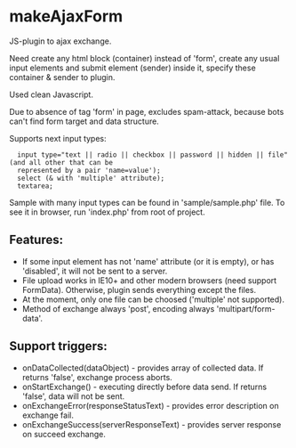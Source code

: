 makeAjaxForm
============
JS-plugin to ajax exchange.

Need create any html block (container) instead of 'form', create any usual input elements and submit element (sender)
inside it, specify these container & sender to plugin.

Used clean Javascript.

Due to absence of tag 'form' in page, excludes spam-attack, because bots can't find form target and data structure.

Supports next input types:
```
  input type="text || radio || checkbox || password || hidden || file" (and all other that can be
  represented by a pair 'name=value');
  select (& with 'multiple' attribute);
  textarea;
```

Sample with many input types can be found in 'sample/sample.php' file. To see it in browser, run 'index.php' from root
of project.

Features:
---------
- If some input element has not 'name' attribute (or it is empty), or has 'disabled', it will not be sent to a server.
- File upload works in IE10+ and other modern browsers (need support FormData). Otherwise, plugin sends everything
  except the files.
- At the moment, only one file can be choosed ('multiple' not supported).
- Method of exchange always 'post', encoding always 'multipart/form-data'.

Support triggers:
--------------------------------
- onDataCollected(dataObject) - provides array of collected data. If returns 'false', exchange process aborts.
- onStartExchange() - executing directly before data send. If returns 'false', data will not be sent.
- onExchangeError(responseStatusText) - provides error description on exchange fail.
- onExchangeSuccess(serverResponseText) - provides server response on succeed exchange.

